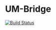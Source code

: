 # UM-Bridge

[![Build Status](https://github.com/annereinarz/UM-Bridge.jl/actions/workflows/CI.yml/badge.svg?branch=main)](https://github.com/annereinarz/UM-Bridge.jl/actions/workflows/CI.yml?query=branch%3Amain)
